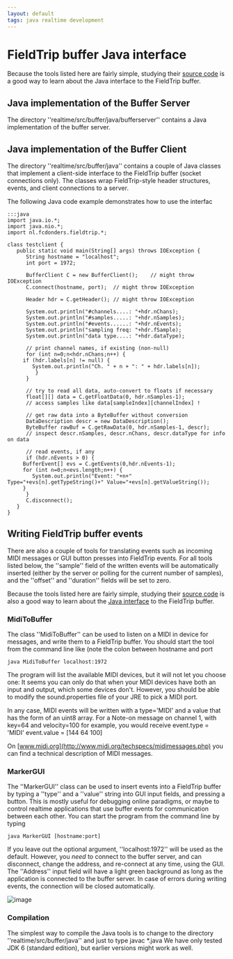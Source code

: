 ```yaml
---
layout: default
tags: java realtime development
---
```


# FieldTrip buffer Java interface

Because the tools listed here are fairly simple, studying their [source code](http://code.google.com/p/fieldtrip/source/browse/trunk/realtime/src/buffer/java) is a good way to learn about the Java interface to the FieldTrip buffer.

## Java implementation of the Buffer Server

The directory ''realtime/src/buffer/java/bufferserver'' contains a Java implementation of the buffer server.

## Java implementation of the Buffer Client

The directory ''realtime/src/buffer/java'' contains a couple of Java classes that implement a client-side interface to the FieldTrip buffer (socket connections only). The classes wrap FieldTrip-style header structures, events, and client connections to a server.

The following Java code example demonstrates how to use the interfac

	:::java
	import java.io.*;
	import java.nio.*;
	import nl.fcdonders.fieldtrip.*;
	
	class testclient {
	   public static void main(String[] args) throws IOException {
	      String hostname = "localhost";
	      int port = 1972;
	      
	      BufferClient C = new BufferClient();    // might throw IOException
	      C.connect(hostname, port);  // might throw IOException
	      
	      Header hdr = C.getHeader(); // might throw IOException
	
	      System.out.println("#channels....: "+hdr.nChans);
	      System.out.println("#samples.....: "+hdr.nSamples);
	      System.out.println("#events......: "+hdr.nEvents);
	      System.out.println("sampling freq: "+hdr.fSample);
	      System.out.println("data type....: "+hdr.dataType);
	
	      // print channel names, if existing (non-null)
	      for (int n=0;n<hdr.nChans;n++) {
		 if (hdr.labels[n] != null) {
		    System.out.println("Ch. " + n + ": " + hdr.labels[n]);
	         }
	      }
	      
	      // try to read all data, auto-convert to floats if necessary
	      float[][] data = C.getFloatData(0, hdr.nSamples-1);
	      // access samples like data[sampleIndex][channelIndex] !
	      
	      // get raw data into a ByteBuffer without conversion
	      DataDescription descr = new DataDescription();
	      ByteBuffer rawBuf = C.getRawData(0, hdr.nSamples-1, descr);
	      // inspect descr.nSamples, descr.nChans, descr.dataType for info on data
	      
	      // read events, if any	
	      if (hdr.nEvents > 0) {
		 BufferEvent[] evs = C.getEvents(0,hdr.nEvents-1);
		 for (int n=0;n<evs.length;n++) {
		    System.out.println("Event: "+n+" Type="+evs[n].getTypeString()+" Value="+evs[n].getValueString());
		 }
	      }
	      C.disconnect();
	   }
	}

## Writing FieldTrip buffer events

There are also a couple of tools for translating events such as incoming MIDI messages or GUI button presses into FieldTrip events. For all tools listed below, the ''sample'' field of the written events will be automatically inserted (either by the server or polling for the current number of samples), and the ''offset'' and ''duration'' fields will be set to zero.

Because the tools listed here are fairly simple, studying their [source code](http://code.google.com/p/fieldtrip/source/browse/trunk/realtime/src/buffer/java) is also a good way to learn about the [Java interface](/development/realtime/buffer_java) to the FieldTrip buffer.

### MidiToBuffer

The class ''MidiToBuffer'' can be used to listen on a MIDI in device for messages, and write them to a FieldTrip buffer. You should start the tool from the command line like (note the colon between hostname and port

    java MidiToBuffer localhost:1972
    
The program will list the available MIDI devices, but it will not let you choose one: It seems you can only do that when your MIDI devices have both an input and output, which some devices don't. However, you should be able to modify the sound.properties file of your JRE to pick a MIDI port.

In any case, MIDI events will be written with a type='MIDI' and a value that has the form of an uint8 array. For a Note-on message on channel 1, with key=64 and velocity=100 for example, you would receive
    event.type  = 'MIDI'
    event.value = [144 64 100]
    
On [www.midi.org](http://www.midi.org/techspecs/midimessages.php) you can find a technical description of MIDI messages.

### MarkerGUI

The ''MarkerGUI'' class can be used to insert events into a FieldTrip buffer by typing a ''type'' and a ''value'' string into GUI input fields, and pressing a button. This is mostly useful for debugging online paradigms, or maybe to control realtime applications that use buffer events for communication between each other. You can start the program from the command line by typing

    java MarkerGUI [hostname:port]

If you leave out the optional argument, ''localhost:1972'' will be used as the default. However, you *need* to connect to the buffer server, and can disconnect, change the address, and re-connect at any time, using the GUI. The ''Address'' input field will have a light green background as long as the application is connected to the buffer server. In case of errors during writing events, the connection will be closed automatically.

![image](/media/development/realtime/markergui.png)

### Compilation

The simplest way to compile the Java tools is to change to the directory ''realtime/src/buffer/java'' and just to type 
    javac *.java
We have only tested JDK 6 (standard edition), but earlier versions might work as well.

